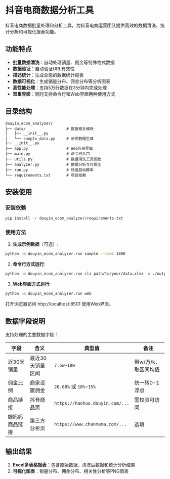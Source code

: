 # 抖音电商数据分析工具

抖音电商数据批量处理和分析工具，为抖音电商运营团队提供高效的数据清洗、统计分析和可视化报表功能。

## 功能特点

- **批量数据清洗**：自动处理销量、佣金等特殊格式数据
- **数据验证**：自动验证URL有效性
- **描述统计**：生成全面的数据统计报表
- **数据可视化**：生成销量分布、佣金分布等分析图表
- **高性能处理**：支持5万行数据在3分钟内完成处理
- **双重界面**：同时支持命令行和Web界面两种使用方式

## 目录结构

```
douyin_ecom_analyzer/
├── data/                  # 数据相关模块
│   ├── __init__.py
│   └── sample_data.py     # 示例数据生成
├── __init__.py
├── app.py                 # Web应用界面
├── main.py                # 命令行入口
├── utils.py               # 数据清洗工具函数
├── analyzer.py            # 数据分析与可视化
├── run.py                 # 快速启动脚本
└── requirements.txt       # 项目依赖
```

## 安装使用

### 安装依赖

```bash
pip install -r douyin_ecom_analyzer/requirements.txt
```

### 使用方法

1. **生成示例数据**（可选）:

```bash
python -m douyin_ecom_analyzer.run sample --rows 1000
```

2. **命令行方式运行**:

```bash
python -m douyin_ecom_analyzer.run cli path/to/your/data.xlsx -o ./output
```

3. **Web界面方式运行**:

```bash
python -m douyin_ecom_analyzer.run web
```

打开浏览器访问 http://localhost:8501 使用Web界面。

## 数据字段说明

支持处理的主要数据字段：

| 字段 | 含义 | 典型值 | 备注 |
|------|------|--------|------|
| 近30天销量 | 最近30天销量区间 | `7.5w~10w` | 带w/万/k，取区间均值 |
| 佣金比例 | 商家设置佣金 | `20.00%` 或 `10%~15%` | 统一转0-1浮点 |
| 商品链接 | 抖音商品页 | `https://haohuo.douyin.com/...` | 需校验可访问 |
| 蝉妈妈商品链接 | 第三方分析页 | `https://www.chanmama.com/...` | 选填 |

## 输出结果

1. **Excel多表格报表**：包含原始数据、清洗后数据和统计分析结果
2. **可视化图表**：销量分布、佣金分布、相关性分析等PNG图表 
